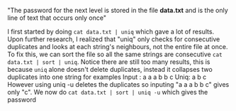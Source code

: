 "The password for the next level is stored in the file **data.txt** and is the only line of text that occurs only once"

I first started by doing `cat data.txt | uniq` which gave a lot of results. Upon further research, I realized that "uniq" only checks for consecutive duplicates and looks at each string's neighbours, not the entire file at once. To fix this, we can sort the file so all the same strings are consecutive `cat data.txt | sort | uniq`. Notice there are still too many results, this is because `uniq` alone doesn't delete duplicates, instead it collapses two duplicates into one string for examples
Input : a a a b b c
Uniq: a b c
However using uniq -u deletes the duplicates so inputing "a a a b b c" gives only "c". We now do `cat data.txt | sort | uniq -u` which gives the password
